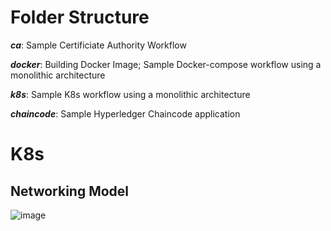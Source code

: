 # Folder Structure

***ca***: Sample Certificiate Authority Workflow

***docker***: Building Docker Image; Sample Docker-compose workflow using a monolithic architecture 

***k8s***: Sample K8s workflow using a monolithic architecture 

***chaincode***: Sample Hyperledger Chaincode application

# K8s 

## Networking Model
![image](https://user-images.githubusercontent.com/23652958/197320689-f6f986b7-6c70-4c1d-ad51-898d01aca429.png)
